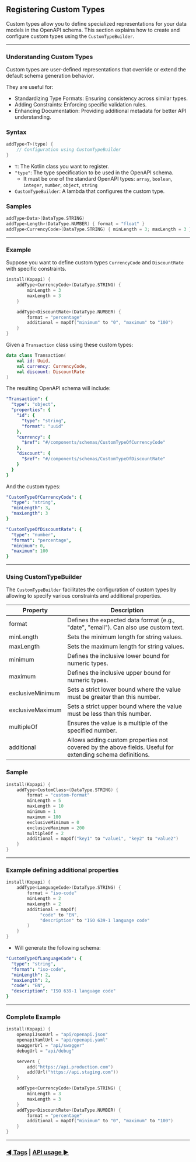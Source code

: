 ## Registering Custom Types

Custom types allow you to define specialized representations for your data models in the OpenAPI schema.
This section explains how to create and configure custom types using the `CustomTypeBuilder`.

---

### Understanding Custom Types

Custom types are user-defined representations that override or extend the default schema generation behavior.

They are useful for:
- Standardizing Type Formats: Ensuring consistency across similar types.
- Adding Constraints: Enforcing specific validation rules.
- Enhancing Documentation: Providing additional metadata for better API understanding.

### Syntax

```kotlin
addType<T>(type) { 
    // Configuration using CustomTypeBuilder
}
```

- `T`: The Kotlin class you want to register.
- `"type"`: The type specification to be used in the OpenAPI schema.
    - It must be one of the standard OpenAPI types:
      `array`, `boolean`, `integer`, `number`, `object`, `string`
- `CustomTypeBuilder`: A lambda that configures the custom type.

### Samples

```kotlin
addType<Data>(DataType.STRING)
addType<Length>(DataType.NUMBER) { format = "float" }
addType<CurrencyCode>(DataType.STRING) { minLength = 3; maxLength = 3 }
```

---

### Example

Suppose you want to define custom types `CurrencyCode` and `DiscountRate` with specific constraints.

```kotlin
install(Kopapi) {
    addType<CurrencyCode>(DataType.STRING) {
        minLength = 3
        maxLength = 3
    }

    addType<DiscountRate>(DataType.NUMBER) {
        format = "percentage"
        additional = mapOf("minimum" to "0", "maximum" to "100")
    }
}
```

Given a `Transaction` class using these custom types:

```kotlin
data class Transaction(
    val id: Uuid,
    val currency: CurrencyCode,
    val discount: DiscountRate
)
```

The resulting OpenAPI schema will include:

```yaml
"Transaction": {
  "type": "object",
  "properties": {
    "id": {
      "type": "string",
      "format": "uuid"
    },
    "currency": {
      "$ref": "#/components/schemas/CustomTypeOfCurrencyCode"
    },
    "discount": {
      "$ref": "#/components/schemas/CustomTypeOfDiscountRate"
    }
  }
}
```

And the custom types:

```yaml
"CustomTypeOfCurrencyCode": {
  "type": "string",
  "minLength": 3,
  "maxLength": 3
}

"CustomTypeOfDiscountRate": {
  "type": "number",
  "format": "percentage",
  "minimum": 0,
  "maximum": 100
}
```

---

### Using CustomTypeBuilder

The `CustomTypeBuilder` facilitates the configuration of custom types by allowing
to specify various constraints and additional properties.

| Property         | Description                                                                                               |
|------------------|-----------------------------------------------------------------------------------------------------------|
| format           | Defines the expected data format (e.g., "date", "email"). Can also use custom text.                       |
| minLength        | Sets the minimum length for string values.                                                                |
| maxLength        | Sets the maximum length for string values.                                                                |
| minimum          | Defines the inclusive lower bound for numeric types.                                                      |
| maximum          | Defines the inclusive upper bound for numeric types.                                                      |
| exclusiveMinimum | Sets a strict lower bound where the value must be greater than this number.                               |
| exclusiveMaximum | Sets a strict upper bound where the value must be less than this number.                                  |
| multipleOf       | Ensures the value is a multiple of the specified number.                                                  |
| additional       | Allows adding custom properties not covered by the above fields. Useful for extending schema definitions. |

### Sample

```kotlin
install(Kopapi) {
    addType<CustomClass>(DataType.STRING) {
        format = "custom-format"
        minLength = 5
        maxLength = 10
        minimum = 1
        maximum = 100
        exclusiveMinimum = 0
        exclusiveMaximum = 200
        multipleOf = 2
        additional = mapOf("key1" to "value1", "key2" to "value2")
    }
}
```

---

### Example defining additional properties

```kotlin
install(Kopapi) {
    addType<LanguageCode>(DataType.STRING) {
        format = "iso-code"
        minLength = 2
        maxLength = 2
        additional = mapOf(
             "code" to "EN",
             "description" to "ISO 639-1 language code"
        )
    }
}
```

- Will generate the following schema:

```yaml
"CustomTypeOfLanguageCode": {
  "type": "string",
  "format": "iso-code",
  "minLength": 2,
  "maxLength": 2,
  "code": "EN",
  "description": "ISO 639-1 language code"
}
```

---

### Complete Example

```kotlin
install(Kopapi) {
    openapiJsonUrl = "api/openapi.json"
    openapiYamlUrl = "api/openapi.yaml"
    swaggerUrl = "api/swagger"
    debugUrl = "api/debug"

    servers {
        add("https://api.production.com")
        add(Url("https://api.staging.com"))
    }

    addType<CurrencyCode>(DataType.STRING) {
        minLength = 3
        maxLength = 3
    }
    addType<DiscountRate>(DataType.NUMBER) {
        format = "percentage"
        additional = mapOf("minimum" to "0", "maximum" to "100")
    }
}
```

---

### [◄ Tags](01.plugin-configuration.md) | [API usage ►](03.api-usage.md)
